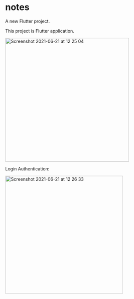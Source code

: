 # notes

A new Flutter project.



This project is Flutter application.

<img width="394" alt="Screenshot 2021-06-21 at 12 25 04" src="https://user-images.githubusercontent.com/42249919/122754606-cb6ae700-d28b-11eb-99b9-1c9df212d1a8.png">

Login Authentication:

<img width="375" alt="Screenshot 2021-06-21 at 12 26 33" src="https://user-images.githubusercontent.com/42249919/122754729-eccbd300-d28b-11eb-85a6-63783a83347d.png">

